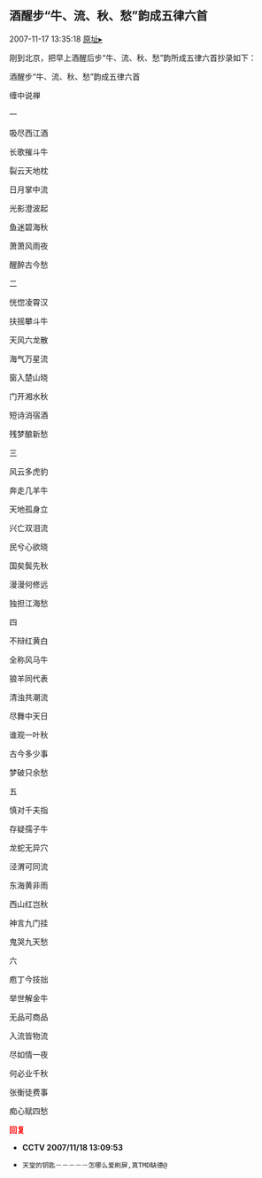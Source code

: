 ## 酒醒步“牛、流、秋、愁”韵成五律六首
2007-11-17 13:35:18
[原址▸](http://www.fxgan.com/chan_time/2007_07_12/738.htm)



 刚到北京，把早上酒醒后步“牛、流、秋、愁”韵所成五律六首抄录如下：


 


 酒醒步“牛、流、秋、愁”韵成五律六首


 


 缠中说禅


 


 一


 


 吸尽西江酒


 长歌摧斗牛


 裂云天地枕


 日月掌中流


 光影澄波起


 鱼迷碧海秋


 萧萧风雨夜


 醒醉古今愁


 


 二


 


 恍惚凌霄汉


 扶摇攀斗牛


 天风六龙散


 海气万星流


 窗入楚山晓


 门开湘水秋


 短诗消宿酒


 残梦酿新愁


 


 三


 


 风云多虎豹


 奔走几羊牛


 天地孤身立


 兴亡双泪流


 民兮心欲晓


 国矣鬓先秋


 漫漫何修远


 独担江海愁


 


 四


 


 不辩红黄白


 全称风马牛


 狼羊同代表


 清浊共潮流


 尽舞中天日


 谁观一叶秋


 古今多少事


 梦破只余愁


 


 五


 


 慎对千夫指


 存疑孺子牛


 龙蛇无异穴


 泾渭可同流


 东海黄非雨


 西山红岂秋


 神言九门挂


 鬼哭九天愁


 


 六


 


 庖丁今技拙


 举世解金牛


 无品可商品


 入流皆物流


 尽如情一夜


 何必业千秋


 张衡徒费事


 痴心赋四愁


 


 





<font color='red'>**回复**</font>


- **CCTV 2007/11/18 13:09:53**
- ```
  天堂的钥匙－－－－－怎哪么爱刷屏,真TMD缺德@
  ```
